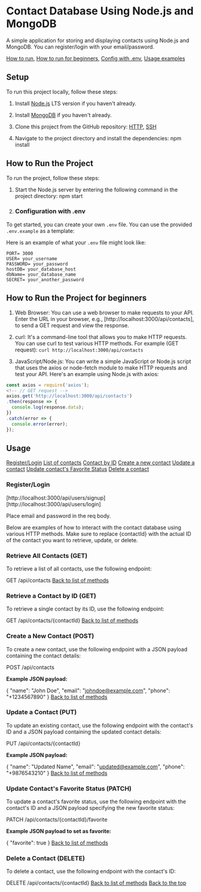 # Contact Database Using Node.js and MongoDB

A simple application for storing and displaying contacts using Node.js and MongoDB. You can register/login with your email/password.

[How to run](#how-to-run-the-project), [How to run for beginners](#how-to-run-the-project-for-beginners),
[Config with .env](#configuration-with-env),
[Usage examples](#usage)

## Setup

To run this project locally, follow these steps:

1. Install [Node.js](https://nodejs.org/) LTS version if you haven't already.

2. Install [MongoDB](https://www.mongodb.com/try/download/community) if you haven't already.

3. Clone this project from the GitHub repository:
   [HTTP](https://github.com/pawelszopinski/nodejs-homework.git),
   [SSH](git@github.com:pawelszopinski/nodejs-homework.git)

4. Navigate to the project directory and install the dependencies:
   npm install

## How to Run the Project

To run the project, follow these steps:

1. Start the Node.js server by entering the following command in the project directory:
   npm start

2. ### Configuration with .env

To get started, you can create your own `.env` file. You can use the provided `.env.example` as a template:

Here is an example of what your `.env` file might look like:

```plaintext
PORT= 3000
USER= your_username
PASSWORD= your_password
hostDB= your_database_host
dbName= your_database_name
SECRET= your_another_password
```

## How to Run the Project for beginners

1. Web Browser: You can use a web browser to make requests to your API. Enter the URL in your browser, e.g., [http://localhost:3000/api/contacts], to send a GET request and view the response.

2. curl: It's a command-line tool that allows you to make HTTP requests. You can use curl to test various HTTP methods. For example (GET request):
   `curl http://localhost:3000/api/contacts` 

3. JavaScript/Node.js: You can write a simple JavaScript or Node.js script that uses the axios or node-fetch module to make HTTP requests and test your API. Here's an example using Node.js with axios:

```javascript
const axios = require('axios');
<!-- // GET request -->
axios.get('http://localhost:3000/api/contacts')
.then(response => {
  console.log(response.data);
})
.catch(error => {
  console.error(error);
});
```

## Usage

[Register/Login](#registerlogin)
[List of contacts](#retrieve-all-contacts-get)
[Contact by ID](#retrieve-a-contact-by-id-get)
[Create a new contact](#create-a-new-contact-post)
[Update a contact](#update-a-contact-put)
[Update contact's Favorite Status](#update-contacts-favorite-status-patch)
[Delete a contact](#delete-a-contact-delete)

### Register/Login

[http://localhost:3000/api/users/signup]
[http://localhost:3000/api/users/login]

Place email and password in the req body.

Below are examples of how to interact with the contact database using various HTTP methods. Make sure to replace {contactId} with the actual ID of the contact you want to retrieve, update, or delete.

### Retrieve All Contacts (GET)

To retrieve a list of all contacts, use the following endpoint:

GET /api/contacts
[Back to list of methods](#usage)

### Retrieve a Contact by ID (GET)

To retrieve a single contact by its ID, use the following endpoint:

GET /api/contacts/{contactId}
[Back to list of methods](#usage)

### Create a New Contact (POST)

To create a new contact, use the following endpoint with a JSON payload containing the contact details:

POST /api/contacts

**Example JSON payload:**

{
"name": "John Doe",
"email": "<johndoe@example.com>",
"phone": "+1234567890"
}
[Back to list of methods](#usage)

### Update a Contact (PUT)

To update an existing contact, use the following endpoint with the contact's ID and a JSON payload containing the updated contact details:

PUT /api/contacts/{contactId}

**Example JSON payload:**

{
"name": "Updated Name",
"email": "<updated@example.com>",
"phone": "+9876543210"
}
[Back to list of methods](#usage)

### Update Contact's Favorite Status (PATCH)

To update a contact's favorite status, use the following endpoint with the contact's ID and a JSON payload specifying the new favorite status:

PATCH /api/contacts/{contactId}/favorite

**Example JSON payload to set as favorite:**

{
"favorite": true
}
[Back to list of methods](#usage)

### Delete a Contact (DELETE)

To delete a contact, use the following endpoint with the contact's ID:

DELETE /api/contacts/{contactId}
[Back to list of methods](#usage)
[Back to the top](#contact-database-using-nodejs-and-mongodb)
